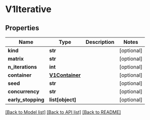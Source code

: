 # V1Iterative

## Properties
Name | Type | Description | Notes
------------ | ------------- | ------------- | -------------
**kind** | **str** |  | [optional] 
**matrix** | **str** |  | [optional] 
**n_iterations** | **int** |  | [optional] 
**container** | [**V1Container**](V1Container.md) |  | [optional] 
**seed** | **str** |  | [optional] 
**concurrency** | **str** |  | [optional] 
**early_stopping** | **list[object]** |  | [optional] 

[[Back to Model list]](../README.md#documentation-for-models) [[Back to API list]](../README.md#documentation-for-api-endpoints) [[Back to README]](../README.md)



